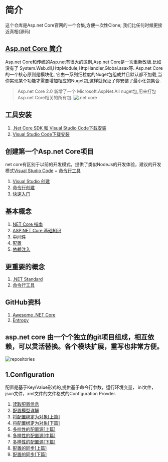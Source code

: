# 简介
这个仓库是Asp.net Core官网的一个合集,方便一次性Clone; 我们比任何时候更接近真相(源码)
## [Asp.net Core 简介](https://docs.microsoft.com/zh-cn/aspnet/core/)
Asp.net Core和传统的Asp.net有很大的区别,Asp.net Core是一次重新改版.比如没有了 System.Web.dll,HttpModule,HttpHandler,Global.asax等. Asp.net Core的一个核心原则是模块化, 它由一系列细粒度的Nuget包组成并且默认都不加载,当你实现某个功能才需要增加相应的Nuget包,这样就保证了你安装了最小化包集合.
> Asp.net Core 2.0 新增了一个 Microsoft.AspNet.All nuget包,用来打包Asp.net Core相关的所有包.
![.net core](https://gitee.com/uploads/images/2018/0123/145154_42b9985c_1390534.png ".net core")
## 工具安装
1. [.Net Core SDK 和 Visual Studio Code下载安装](https://www.microsoft.com/net/download/)
2. [Visual Studio Code下载安装](https://code.visualstudio.com/)

## 创建第一个Asp.net Core项目
net core有区别于以前的开发模式，提供了类似NodeJs的开发体验，建议的开发模式[Visual Studio Code](https://code.visualstudio.com/) + [命令行工具](https://docs.microsoft.com/zh-cn/dotnet/core/tools/?tabs=netcore2x)
1. [Visual Studio 创建](https://docs.microsoft.com/zh-cn/aspnet/core/tutorials/first-mvc-app/start-mvc?tabs=aspnetcore2x)
2. [命令行创建](https://docs.microsoft.com/zh-cn/aspnet/core/getting-started)
3. [快速入门](http://netgos.com/corequickstart/)

## 基本概念

1. [NET Core 指南](https://docs.microsoft.com/zh-cn/dotnet/core/index)
2. [ASP.NET Core 基础知识](https://docs.microsoft.com/zh-cn/aspnet/core/fundamentals/index?tabs=aspnetcore2x)
3. [中间件](https://docs.microsoft.com/zh-cn/aspnet/core/fundamentals/middleware?tabs=aspnetcore2x)
4. [配置](https://docs.microsoft.com/zh-cn/aspnet/core/fundamentals/configuration)
5. [依赖注入](https://docs.microsoft.com/zh-cn/aspnet/core/fundamentals/dependency-injection)

## 更重要的概念
1. [.NET Standard](https://docs.microsoft.com/zh-cn/dotnet/standard/net-standard)
2. [命令行工具](https://docs.microsoft.com/zh-cn/dotnet/core/tools/?tabs=netcore2x)

## GitHub资料

1. [Awesome .NET Core](https://github.com/thangchung/awesome-dotnet-core/)
2. [Entropy](https://github.com/aspnet/Entropy/tree/dev/samples)

## asp.net core 由一个个独立的git项目组成，相互依赖，可以灵活替换。各个模块扩展，重写也非常方便。
![repositories](https://gitee.com/uploads/images/2018/0123/150100_976cc7cc_1390534.png "clipboard1.png")

## 1.Configuration
配置是基于Key/Value形式的,提供基于命令行参数，运行环境变量， ini文件，json文件，xml文件的文件格式的Configuration Provder.
1. [读取配置信息](http://www.cnblogs.com/artech/p/asp-net-core-config-01.html)
2. [配置模型详解](http://www.cnblogs.com/artech/p/asp-net-core-config-02.html)
3. [将配置绑定为对象[上篇]](http://www.cnblogs.com/artech/p/asp-net-core-config-03.html)
4. [将配置绑定为对象[下篇]](http://www.cnblogs.com/artech/p/asp-net-core-config-04.html)
5. [多样性的配置源[上篇]](http://www.cnblogs.com/artech/p/asp-net-core-config-4-1.html)
6. [多样性的配置源[中篇]](http://www.cnblogs.com/artech/p/asp-net-core-config-4-2.html)
7. [多样性的配置源[下篇]](http://www.cnblogs.com/artech/p/asp-net-core-config-4-3.html)
8. [配置的同步[上篇]](http://www.cnblogs.com/artech/p/asp-net-core-config-5-1.html)
9. [配置的同步[下篇]](http://www.cnblogs.com/artech/p/asp-net-core-config-5-2.html)







